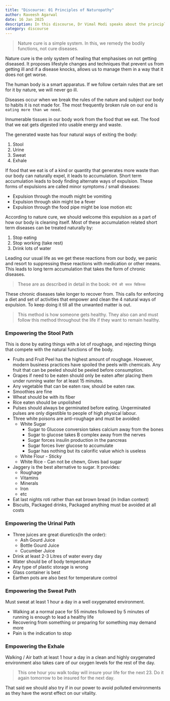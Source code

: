 ```yaml
---
title: "Discourse: 01 Principles of Naturopathy"
author: Raveesh Agarwal
date: 16 Jan 2025
description: In this discourse, Dr Vimal Modi speaks about the principle of Naturopathy and origin of diseases.
category: discourse
---
```

>Nature cure is a simple system. In this, we remedy the bodily functions, not cure diseases.

Nature cure is the only system of healing that emphasises on not getting diseased. It proposes lifestyle changes and techniques that prevent us from getting ill and if a disease knocks, allows us to manage them in a way that it does not get worse.

The human body is a smart apparatus. If we follow certain rules that are set for it by nature, we will never go ill.

Diseases occur when we break the rules of the nature and subject our body to habits it is not made for. The most frequently broken rule on our end is `eating more than we need.`

Innumerable tissues in our body work from the food that we eat. The food that we eat gets digested into usable energy and waste.

The generated waste has four natural ways of exiting the body:
1. Stool
2. Urine
3. Sweat
4. Exhale

If food that we eat is of a kind or quantity that generates more waste than our body can naturally expel, it leads to accumulation. Short term accumulation leads to body finding alternate ways of expulsion.
These forms of expulsions are called minor symptoms / small diseases:
* Expulsion through the mouth might be vomiting
* Expulsion through skin might be a fever
* Expulsion through the food pipe might be lose motion
etc

According to nature cure, we should welcome this expulsion as a part of how our body is cleaning itself. Most of these accumulation related short term diseases can be treated naturally by:
1. Stop eating
2. Stop working (take rest)
3. Drink lots of water

Leading our usual life as we get these reactions from our body, we panic and resort to suppressing these reactions with medication or other means. This leads to long term accumulation that takes the form of chronic diseases.

> These are as described in detail in the book: `रोगों की सरल चिकित्सा`


These chronic diseases take longer to recover from. This calls for enforcing a diet and set of activities that empower and clean the 4 natural ways of expulsion. To keep doing it till all the unwanted matter is out.

> This method is how someone gets healthy. They also can and must follow this method throughout the life if they want to remain healthy.

### Empowering the Stool Path
This is done by eating things with a lot of roughage, and rejecting things that compete with the natural functions of the body.

* Fruits and Fruit Peel has the highest amount of roughage. However, modern business practices have spoiled the peels with chemicals. Any fruit that can be peeled should be peeled before consumption.
* Grapes if need to be eaten should only be eaten after placing them under running water for at least 15 minutes.
* Any vegetable that can be eaten raw, should be eaten raw.
* Smoothies are fine
* Wheat should be with its fiber
* Rice eaten should be unpolished
* Pulses should always be germinated before eating. Ungerminated pulses are only digestible to people of high physical labour.
* Three white poisons are anti-roughage and must be avoided:
	* White Sugar
		* Sugar to Glucose conversion takes calcium away from the bones
		* Sugar to glucose takes B complex away from the nerves
		* Sugar forces insulin production in the pancreas
		* Sugar forces liver glucose to accumulate
		* Sugar has nothing but its calorific value which is useless
	* White Flour - Sticky
	* White Rice - Can not be chewn, Gives bad sugar
* Jaggery is the best alternative to sugar. It provides:
	* Roughage
	* Vitamins
	* Minerals
	* Iron
	* etc
* Eat last nights roti rather than eat brown bread (in Indian context)
* Biscuits, Packaged drinks, Packaged anything must be avoided at all costs

### Empowering the Urinal Path
* Three juices are great diuretics(In the order):
	* Ash Gourd Juice
	* Bottle Gourd Juice
	* Cucumber Juice
* Drink at least 2-3 Litres of water every day
* Water should be of body temperature
* Any type of plastic storage is wrong
* Glass container is best
* Earthen pots are also best for temperature control

### Empowering the Sweat Path
Must sweat at least 1 hour a day in a well oxygenated environment.
* Walking at a normal pace for 55 minutes followed by 5 minutes of running is enough to lead a healthy life
* Recovering from something or preparing for something may demand more
* Pain is the indication to stop

### Empowering the Exhale
Walking / Air bath at least 1 hour a day in a clean and highly oxygenated environment also takes care of our oxygen levels for the rest of the day.
> This one hour you walk today will insure your life for the next 23. Do it again tomorrow to be insured for the next day.

That said we should also try if in our power to avoid polluted environments as they have the worst effect on our vitality.